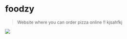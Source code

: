 # foodzy
> Website where you can order pizza online !!
> kjsahfkj

<img src="https://github.com/tanyagarg2509/foodzy/blob/master/pizzas/1.png"/>
